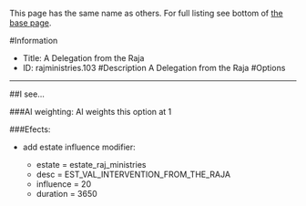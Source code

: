 This page has the same name as others. For full listing see bottom of [the base page](a_delegation_from_the.md).

#Information
 - Title: A Delegation from the Raja
 - ID: rajministries.103
#Description
A Delegation from the Raja
#Options

___
##I see...

###AI weighting:
AI weights this option at 1


###Efects:<ul><li>add estate influence modifier:</li><ul><li>estate = estate_raj_ministries</li><li>desc = EST_VAL_INTERVENTION_FROM_THE_RAJA</li><li>influence = 20</li><li>duration = 3650</li></ul></ul>
